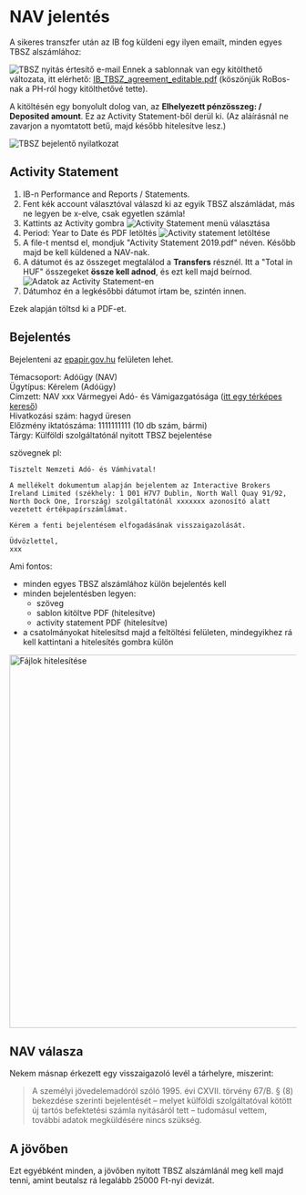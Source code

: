 # NAV jelentés

A sikeres transzfer után az IB fog küldeni egy ilyen emailt, minden egyes TBSZ alszámlához:

![TBSZ nyitás értesítő e-mail](../images/funding%20notice.png#2x)
Ennek a sablonnak van egy kitölthető változata, itt elérhető: [IB_TBSZ_agreement_editable.pdf](../sablonok/IB_TBSZ_agreement_editable.pdf) (köszönjük RoBos-nak a PH-ról hogy kitölthetővé tette).

A kitöltésén egy bonyolult dolog van, az **Elhelyezett pénzösszeg: / Deposited amount**.
Ez az Activity Statement-ből derül ki.
(Az aláírásnál ne zavarjon a nyomtatott betű, majd később hitelesítve lesz.)

![TBSZ bejelentő nyilatkozat](../images/nav%20bejelento%20kep.png#2x)

## Activity Statement

1. IB-n Performance and Reports / Statements.
2. Fent kék account választóval válaszd ki az egyik TBSZ alszámládat, más ne legyen be x-elve, csak egyetlen számla!
3. Kattints az Activity gombra
   ![Activity Statement menü választása](../images/activity%20report.png#2x)
4. Period: Year to Date és PDF letöltés
   ![Activity statement letöltése](../images/activity%20report%20PDF.png#2x)
5. A file-t mentsd el, mondjuk "Activity Statement 2019.pdf" néven. Később majd be kell küldened a NAV-nak.
6. A dátumot és az összeget megtalálod a **Transfers** résznél. Itt a "Total in HUF" összegeket **össze kell adnod**, és ezt kell majd beírnod.
   ![Adatok az Activity Statement-en](../images/activity%20calculate.png#2x)
7. Dátumhoz én a legkésőbbi dátumot írtam be, szintén innen.

Ezek alapján töltsd ki a PDF-et.

## Bejelentés

Bejelenteni az [epapir.gov.hu](https://epapir.gov.hu/) felületen lehet.

Témacsoport: Adóügy (NAV)  
Ügytípus: Kérelem (Adóügy)  
Címzett: NAV xxx Vármegyei Adó- és Vámigazgatósága ([itt egy térképes kereső](https://nav.gov.hu/igazgatosagok/igazgatosagok/igazgatosag-kereso))  
Hivatkozási szám: hagyd üresen  
Előzmény iktatószáma: 1111111111 (10 db szám, bármi)  
Tárgy: Külföldi szolgáltatónál nyitott TBSZ bejelentése

szövegnek pl:

```none
Tisztelt Nemzeti Adó- és Vámhivatal!

A mellékelt dokumentum alapján bejelentem az Interactive Brokers Ireland Limited (székhely: 1 D01 H7V7 Dublin, North Wall Quay 91/92, North Dock One, Írország) szolgáltatónál xxxxxxx azonosító alatt vezetett értékpapírszámlámat.

Kérem a fenti bejelentésem elfogadásának visszaigazolását.

Üdvözlettel,
xxx
```

Ami fontos:

- minden egyes TBSZ alszámlához külön bejelentés kell
- minden bejelentésben legyen:
  - szöveg
  - sablon kitöltve PDF (hitelesítve)
  - activity statement PDF (hitelesítve)
- a csatolmányokat hitelesítsd majd a feltöltési felületen, mindegyikhez rá kell kattintani a hitelesítés gombra külön

<img src="../images/hitelesites.png" alt="Fájlok hitelesítése" width="655" />

## NAV válasza

Nekem másnap érkezett egy visszaigazoló levél a tárhelyre, miszerint:

> A személyi jövedelemadóról szóló 1995. évi CXVII. törvény 67/B. § (8) bekezdése szerinti bejelentését – melyet külföldi szolgáltatóval kötött új tartós befektetési számla nyitásáról tett – tudomásul vettem, további adatok megküldésére nincs szükség.

## A jövőben

Ezt egyébként minden, a jövőben nyitott TBSZ alszámlánál meg kell majd tenni, amint beutalsz rá legalább 25000 Ft-nyi devizát.

